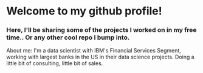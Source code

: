 # Welcome to my github profile!
### Here, I'll be sharing some of the projects I worked on in my free time.. Or any other cool repo I bump into.
About me: I'm a data scientist with IBM's Financial Services Segment, working with largest banks in the US in their data science projects. Doing a little bit of consulting, little bit of sales.
<!--
**yucedincer/yucedincer** is a ✨ _special_ ✨ repository because its `README.md` (this file) appears on your GitHub profile.

Here are some ideas to get you started:

- 🔭 I’m currently working on ...
- 🌱 I’m currently learning ...
- 👯 I’m looking to collaborate on ...
- 🤔 I’m looking for help with ...
- 💬 Ask me about ...
- 📫 How to reach me: ...
- 😄 Pronouns: ...
- ⚡ Fun fact: ...
-->
